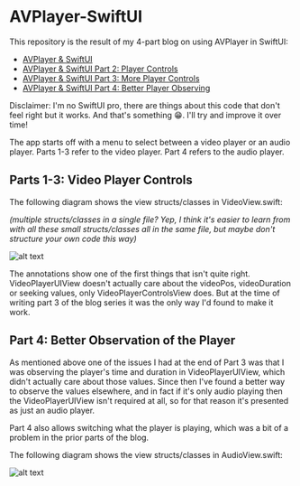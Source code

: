 # AVPlayer-SwiftUI

This repository is the result of my 4-part blog on using AVPlayer in SwiftUI:

* [AVPlayer & SwiftUI](https://medium.com/@chris.mash/avplayer-swiftui-b87af6d0553)
* [AVPlayer & SwiftUI Part 2: Player Controls](https://medium.com/@chris.mash/avplayer-swiftui-part-2-player-controls-c28b721e7e27)
* [AVPlayer & SwiftUI Part 3: More Player Controls]()
* [AVPlayer & SwiftUI Part 4: Better Player Observing](https://medium.com/@chris.mash/avplayer-swiftui-part-4-better-player-observing-3e5c3f24419d)

Disclaimer: I'm no SwiftUI pro, there are things about this code that don't feel right but it works. And that's something 😁. I'll try and improve it over time!

The app starts off with a menu to select between a video player or an audio player. Parts 1-3 refer to the video player. Part 4 refers to the audio player.

## Parts 1-3: Video Player Controls

The following diagram shows the view structs/classes in VideoView.swift:

*(multiple structs/classes in a single file? Yep, I think it's easier to learn from with all these small structs/classes all in the same file, but maybe don't structure your own code this way)*

![alt text](https://github.com/ChrisMash/AVPlayer-SwiftUI/blob/master/uml-videoview.png "Structs/classes in VideoView.swift")

The annotations show one of the first things that isn't quite right. VideoPlayerUIView doesn't actually care about the videoPos, videoDuration or seeking values, only VideoPlayerControlsView does. But at the time of writing part 3 of the blog series it was the only way I'd found to make it work.

## Part 4: Better Observation of the Player

As mentioned above one of the issues I had at the end of Part 3 was that I was observing the player's time and duration in VideoPlayerUIView, which didn't actually care about those values. Since then I've found a better way to observe the values elsewhere, and in fact if it's only audio playing then the VideoPlayerUIView isn't required at all, so for that reason it's presented as just an audio player.

Part 4 also allows switching what the player is playing, which was a bit of a problem in the prior parts of the blog.

The following diagram shows the view structs/classes in AudioView.swift:

![alt text](https://github.com/ChrisMash/AVPlayer-SwiftUI/blob/master/uml-audioview.png "Structs/classes in AudioView.swift")
